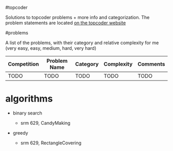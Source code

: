 #topcoder

Solutions to topcoder problems + more info and categorization. The problem statements are located [on the topcoder website](http://community.topcoder.com/tc?module=ProblemArchive)

#problems

A list of the problems, with their category and relative complexity for me (very easy, easy, medium, hard, very hard)

| Competition | Problem Name | Category | Complexity | Comments |
| ----------- | ------------ | -------- | ---------- | -------- |
| TODO | TODO | TODO | TODO | TODO |

# algorithms

- binary search
  - srm 629, CandyMaking

- greedy
  - srm 629, RectangleCovering
